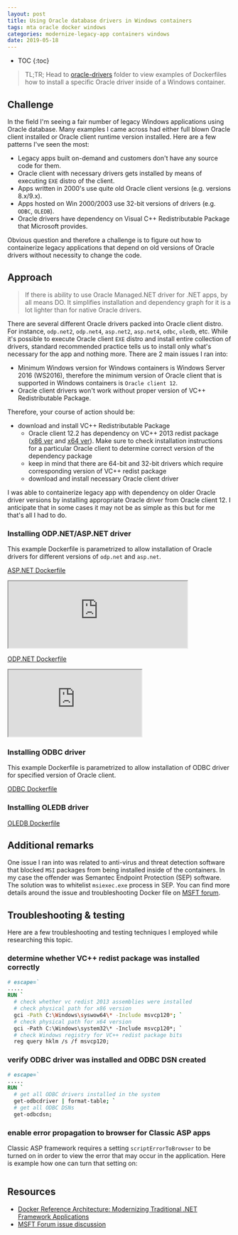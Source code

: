 ```yaml
---
layout: post
title: Using Oracle database drivers in Windows containers
tags: mta oracle docker windows
categories: modernize-legacy-app containers windows
date: 2019-05-18
---
```


* TOC
{:toc}

>TL;TR;
Head to [oracle-drivers][oracle-drivers] folder to view examples of Dockerfiles how to install a specific Oracle driver inside of a Windows container.

## Challenge

In the field I'm seeing a fair number of legacy Windows applications using Oracle database. Many examples I came across had either full blown Oracle client installed or Oracle client runtime version installed. Here are a few patterns I've seen the most:

* Legacy apps built on-demand and customers don't have any source code for them.
* Oracle client with necessary drivers gets installed by means of executing `EXE` distro of the client.
* Apps written in 2000's use quite old Oracle client versions (e.g. versions 8.x/9.x).
* Apps hosted on Win 2000/2003 use 32-bit versions of drivers (e.g. `ODBC`, `OLEDB`).
* Oracle drivers have dependency on Visual C++ Redistributable Package that Microsoft provides.

Obvious question and therefore a challenge is to figure out how to containerize legacy applications that depend on old versions of Oracle drivers without necessity to change the code.

## Approach

>If there is ability to use Oracle Managed.NET driver for .NET apps, by all means DO. It simplifies installation and dependency graph for it is a lot lighter than for native Oracle drivers.

There are several different Oracle drivers packed into Oracle client distro. For instance, `odp.net2`, `odp.net4`, `asp.net2`, `asp.net4`, `odbc`, `oledb`, etc. While it's possible to execute Oracle client `EXE` distro and install entire collection of drivers, standard recommended practice tells us to install only what's necessary for the app and nothing more.
There are 2 main issues I ran into: 

* Minimum Windows version for Windows containers is Windows Server 2016 (WS2016), therefore the minimum version of Oracle client that is supported in Windows containers is `Oracle client 12`.
* Oracle client drivers won't work without proper version of VC++ Redistributable Package. 

Therefore, your course of action should be:

* download and install VC++ Redistributable Package
  * Oracle client 12.2 has dependency on VC++ 2013 redist package ([x86 ver][vc-redist-x86] and [x64 ver][vc-redist-x64]). Make sure to check installation instructions for a particular Oracle client to determine correct version of the dependency package
  * keep in mind that there are 64-bit and 32-bit drivers which require corresponding version of VC++ redist package
  * download and install necessary Oracle client driver

I was able to containerize legacy app with dependency on older Oracle driver versions by installing appropriate Oracle driver from Oracle client 12. I anticipate that in some cases it may not be as simple as this but for me that's all I had to do.

### Installing ODP.NET/ASP.NET driver

This example Dockerfile is parametrized to allow installation of Oracle drivers for different versions of `odp.net` and `asp.net`.

[ASP.NET Dockerfile][oracle-aspnet-df]

<iframe width=80% src="https://rawcdn.githack.com/ivansharamok/dockerfiles-windows-containers/5b8bb23abba51574bab9651689209fc900097651/oracle-drivers/asp.net/Dockerfile" scrolling="yes"></iframe>

[ODP.NET Dockerfile][oracle-odpnet-df]

<iframe id="frame" src="https://rawcdn.githack.com/ivansharamok/dockerfiles-windows-containers/5b8bb23abba51574bab9651689209fc900097651/oracle-drivers/odp.net/Dockerfile" scrolling="yes"></iframe>

### Installing ODBC driver

This example Dockerfile is parametrized to allow installation of ODBC driver for specified version of Oracle client.

[ODBC Dockerfile][oracle-odbc-df]

### Installing OLEDB driver

[OLEDB Dockerfile][oracle-oledb-df]

## Additional remarks

One issue I ran into was related to anti-virus and threat detection software that blocked `MSI` packages from being installed inside of the containers. In my case the offender was Semantec Endpoint Protection (SEP) software. The solution was to whitelist `msiexec.exe` process in SEP. You can find more details around the issue and troubleshooting Docker file on [MSFT forum][msiexec-av-issue].

## Troubleshooting & testing

Here are a few troubleshooting and testing techniques I employed while researching this topic.

### determine whether VC++ redist package was installed correctly

```Dockerfile
# escape=`
.....
RUN `
  # check whether vc redist 2013 assemblies were installed
  # check physical path for x86 version
  gci -Path C:\Windows\syswow64\* -Include msvcp120*; `
  # check physical path for x64 version
  gci -Path C:\Windows\system32\* -Include msvcp120*; `
  # check Windows registry for VC++ redist package bits
  reg query hklm /s /f msvcp120;
```

### verify ODBC driver was installed and ODBC DSN created

```Dockerfile
# escape=`
.....
RUN `
  # get all ODBC drivers installed in the system
  get-odbcdriver | format-table; `
  # get all ODBC DSNs
  get-odbcdsn;
```

### enable error propagation to browser for Classic ASP apps

Classic ASP framework requires a setting `scriptErrorToBrowser` to be turned on in order to view the error that may occur in the application. Here is example how one can turn that setting on:

```Dockerfile
```

## Resources

* [Docker Reference Architecture: Modernizing Traditional .NET Framework Applications](https://success.docker.com/article/modernizing-traditional-dot-net-applications)
* [MSFT Forum issue discussion](https://forum.microsoft.com)

[oracle-drivers]: https://github.com/ivansharamok/dockerfiles-windows-containers/tree/master/oracle-drivers
[oracle-aspnet-df]: https://github.com/ivansharamok/dockerfiles-windows-containers/blob/master/oracle-drivers/asp.net/Dockerfile
[oracle-odpnet-df]: https://github.com/ivansharamok/dockerfiles-windows-containers/blob/master/oracle-drivers/odp.net/Dockerfile
[oracle-odbc-df]: https://github.com/ivansharamok/dockerfiles-windows-containers/blob/master/oracle-drivers/odbc/Dockerfile
[oracle-oledb-df]: https://github.com/ivansharamok/dockerfiles-windows-containers/blob/master/oracle-drivers/oledb/Dockerfile
[msiexec-av-issue]: https://social.msdn.microsoft.com/Forums/en-US/3c532ac1-e543-4572-ba22-ccdad402f779/service-windows-installer-msiserver-cannot-be-started-inside-of-a-container?forum=windowscontainers
[vc-redist-x86]: http://download.microsoft.com/download/2/E/6/2E61CFA4-993B-4DD4-91DA-3737CD5CD6E3/vcredist_x86.exe
[vc-redist-x64]: http://download.microsoft.com/download/2/E/6/2E61CFA4-993B-4DD4-91DA-3737CD5CD6E3/vcredist_x64.exe